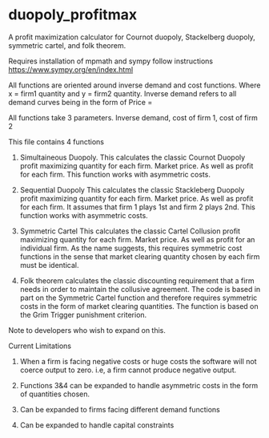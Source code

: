 # duopoly_profitmax
A profit maximization calculator for Cournot duopoly, Stackelberg duopoly, symmetric cartel, and folk theorem.

Requires installation of mpmath and sympy 
  follow instructions https://www.sympy.org/en/index.html
  
All functions are oriented around inverse demand and cost functions. Where x = firm1 quantity and y = firm2 quantity. Inverse demand refers to all demand curves being in the form of Price = 

All functions take 3 parameters. Inverse demand, cost of firm 1, cost of firm 2
  
This file contains 4 functions 
  1. Simultaineous Duopoly. 
      This calculates the classic Cournot Duopoly profit maximizing quantity for each firm. Market price. As well       as profit for each firm. This function works with asymmetric costs. 
      
  2. Sequential Duopoly 
      This calculates the classic Stackleberg Duopoly profit maximizing quantity for each firm. Market price. As       well as profit for each firm. It assumes that firm 1 plays 1st and firm 2 plays 2nd. This function works         with asymmetric costs. 
      
  3. Symmetric Cartel 
      This calculates the classic Cartel Collusion profit maximizing quantity for each firm. Market price. As           well as profit for an individual firm. As the name suggests, this requires symmetric cost functions in the       sense that market clearing quantity chosen by each firm must be identical. 
      
  4. Folk theorem calculates the classic discounting requirement that a firm needs in order to maintain the            collusive agreement. The code is based in part on the Symmetric Cartel function and therefore requires            symmetric costs in the form of market clearing quantities. The function is based on the Grim Trigger              punishment criterion. 
  

Note to developers who wish to expand on this. 

Current Limitations 
1. When a firm is facing negative costs or huge costs the software will not coerce output to zero. i.e, a firm      cannot produce negative output. 

2. Functions 3&4 can be expanded to handle asymmetric costs in the form of quantities chosen. 

3. Can be expanded to firms facing different demand functions 

4. Can be expanded to handle capital constraints 
